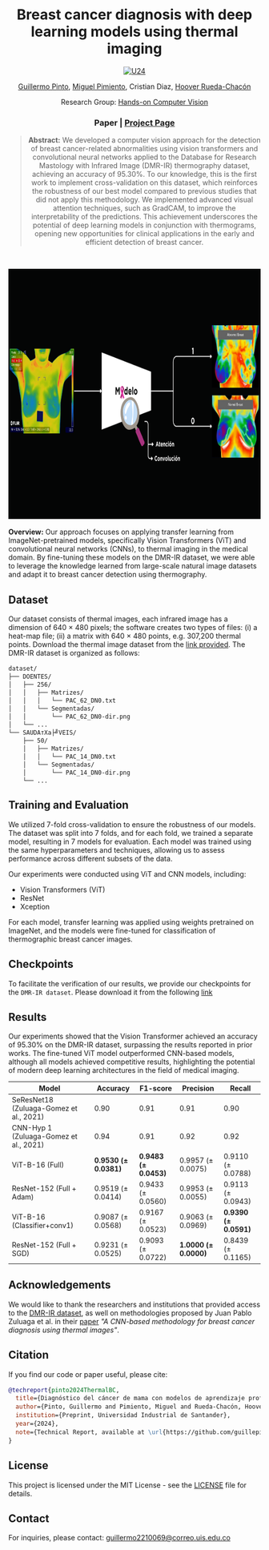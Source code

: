 <div align="center">
  
# Breast cancer diagnosis with deep learning models using thermal imaging

<a href="#">
  <img src="https://github.com/user-attachments/assets/be7b8a04-427d-44a1-8d96-f4223784c29a" alt="U24" style="max-width: 100%; height: 300px;">
</a>

[Guillermo Pinto](https://github.com/guillepinto), [Miguel Pimiento](https://github.com/pimientoyolo125), Cristian Diaz, [Hoover Rueda-Chacón](https://scholar.google.com/citations?user=seyRms4AAAAJ&hl=es&oi=sra)

Research Group: [Hands-on Computer Vision](https://github.com/semilleroCV)

### Paper | [Project Page](https://semillerocv.github.io/proyectos/proyecto7.html)

> **Abstract:** We developed a computer vision approach for the detection of breast cancer-related abnormalities using vision transformers and convolutional neural networks applied to the Database for Research Mastology with Infrared Image (DMR-IR) thermography dataset, achieving an accuracy of 95.30%. To our knowledge, this is the first work to implement cross-validation on this dataset, which reinforces the robustness of our best model compared to previous studies that did not apply this methodology. We implemented advanced visual attention techniques, such as GradCAM, to improve the interpretability of the predictions. This achievement underscores the potential of deep learning models in conjunction with thermograms, opening new opportunities for clinical applications in the early and efficient detection of breast cancer.

</div> 

</br>

<p align="center"> <img src="assets/figures/banner.png" alt="pipeline" height='500'> </p>

**Overview:** Our approach focuses on applying transfer learning from ImageNet-pretrained models, specifically Vision Transformers (ViT) and convolutional neural networks (CNNs), to thermal imaging in the medical domain. By fine-tuning these models on the DMR-IR dataset, we were able to leverage the knowledge learned from large-scale natural image datasets and adapt it to breast cancer detection using thermography.

## Dataset

Our dataset consists of thermal images, each infrared image has a dimension of 640 × 480 pixels; the soft­ware creates two types of files: (i) a heat-map file; (ii) a matrix with 640 × 480 points, e.g. 307,200 thermal points. Download the thermal image dataset from the [link provided](https://visual.ic.uff.br/en/proeng/thiagoelias/). The DMR-IR dataset is organized as follows:

```
dataset/
├── DOENTES/
│   ├── 256/
│   │   ├── Matrizes/
│   │   │   └── PAC_62_DN0.txt
│   │   └── Segmentadas/
│   │       └── PAC_62_DN0-dir.png
│   └── ...
└── SAUDAтХа├╝VEIS/
    ├── 50/
    │   ├── Matrizes/
    │   │   └── PAC_14_DN0.txt
    │   └── Segmentadas/
    │       └── PAC_14_DN0-dir.png
    └── ...
```

## Training and Evaluation

We utilized 7-fold cross-validation to ensure the robustness of our models. The dataset was split into 7 folds, and for each fold, we trained a separate model, resulting in 7 models for evaluation. Each model was trained using the same hyperparameters and techniques, allowing us to assess performance across different subsets of the data.

Our experiments were conducted using ViT and CNN models, including:

- Vision Transformers (ViT)
- ResNet
- Xception

For each model, transfer learning was applied using weights pretrained on ImageNet, and the models were fine-tuned for classification of thermographic breast cancer images.

## Checkpoints

To facilitate the verification of our results, we provide our checkpoints for the `DMR-IR dataset`. Please download it from the following [link]()

## Results

Our experiments showed that the Vision Transformer achieved an accuracy of 95.30% on the DMR-IR dataset, surpassing the results reported in prior works. The fine-tuned ViT model outperformed CNN-based models, although all models achieved competitive results, highlighting the potential of modern deep learning architectures in the field of medical imaging.

| Model                               | Accuracy                | F1-score                | Precision               | Recall                  |
|--------------------------------------|-------------------------|-------------------------|-------------------------|-------------------------|
| SeResNet18 (Zuluaga-Gomez et al., 2021) | 0.90                    | 0.91                    | 0.91                    | 0.90                    |
| CNN-Hyp 1 (Zuluaga-Gomez et al., 2021) | 0.94                    | 0.91                    | 0.92                    | 0.92                    |
| ViT-B-16 (Full)                      | **0.9530 (± 0.0381)**    | **0.9483 (± 0.0453)**    | 0.9957 (± 0.0075)    | 0.9110 (± 0.0788)       |
| ResNet-152 (Full + Adam)             | 0.9519 (± 0.0414)       | 0.9433 (± 0.0560)       | 0.9953 (± 0.0055)       | 0.9113 (± 0.0943)       |
| ViT-B-16 (Classifier+conv1)          | 0.9087 (± 0.0568)       | 0.9167 (± 0.0523)       | 0.9063 (± 0.0969)       | **0.9390 (± 0.0591)**   |
| ResNet-152 (Full + SGD)              | 0.9231 (± 0.0525)       | 0.9093 (± 0.0722)       | **1.0000 (± 0.0000)**    | 0.8439 (± 0.1165)       |


## Acknowledgements

We would like to thank the researchers and institutions that provided access to the [DMR-IR dataset](https://visual.ic.uff.br/dmi/), as well on methodologies proposed by Juan Pablo Zuluaga et al. in their [paper](https://www.tandfonline.com/doi/abs/10.1080/21681163.2020.1824685?casa_token=Ctl3_oQAaqMAAAAA:pZFxQTFyVI4UQGYq1ZHDj4WcoKFeOSaVUFVDl-pxztByl7Qob5NAqp2y-6bpmzGvoRFsQiofsbZ3) *"A CNN-based methodology for breast cancer diagnosis using thermal images"*. 

## Citation

If you find our code or paper useful, please cite:
```bibtex
@techreport{pinto2024ThermalBC,
  title={Diagnóstico del cáncer de mama con modelos de aprendizaje profundo mediante imágenes térmicas},
  author={Pinto, Guillermo and Pimiento, Miguel and Rueda-Chacón, Hoover},
  institution={Preprint, Universidad Industrial de Santander},
  year={2024},
  note={Technical Report, available at \url{https://github.com/guillepinto/Fine-Tuned-Thermal-Breast-Cancer-Diagnosis}},
}
```

## License

This project is licensed under the MIT License - see the [LICENSE](https://github.com/guillepinto/Fine-Tuned-Thermal-Breast-Cancer-Diagnosis/blob/main/LICENSE) file for details.

## Contact

For inquiries, please contact: guillermo2210069@correo.uis.edu.co